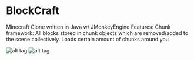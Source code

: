 # BlockCraft
Minecraft Clone written in Java w/ JMonkeyEngine
  Features:
    Chunk framework:
      All blocks stored in chunk objects which are removed/added to the scene collectively.
      Loads certain amount of chunks around you
      


![alt tag](http://i.imgur.com/ck7yvIV.jpg)
![alt tag](http://imgur.com/pp9OMZH.jpg)
